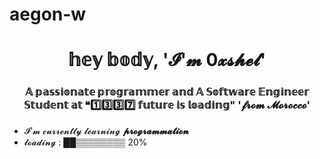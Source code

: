 # aegon-w

<h1 align="center">𝕙𝕖𝕪 𝕓𝕠𝕕𝕪, '𝓘'𝓶 0𝔁𝓼𝓱𝓮𝓵'</h1>
<h3 align="center">𝔸 𝕡𝕒𝕤𝕤𝕚𝕠𝕟𝕒𝕥𝕖 𝕡𝕣𝕠𝕘𝕣𝕒𝕞𝕞𝕖𝕣 𝕒𝕟𝕕 𝔸 𝕊𝕠𝕗𝕥𝕨𝕒𝕣𝕖 𝔼𝕟𝕘𝕚𝕟𝕖𝕖𝕣 𝕊𝕥𝕦𝕕𝕖𝕟𝕥 𝕒𝕥 ❝1️⃣3️⃣3️⃣7️⃣ 𝕗𝕦𝕥𝕦𝕣𝕖 𝕚𝕤 𝕝𝕠𝕒𝕕𝕚𝕟𝕘" '𝓯𝓻𝓸𝓶 𝓜𝓸𝓻𝓸𝓬𝓬𝓸'</h3>


- 𝓘’𝓶 𝓬𝓾𝓻𝓻𝓮𝓷𝓽𝓵𝔂 𝓵𝓮𝓪𝓻𝓷𝓲𝓷𝓰 **𝓹𝓻𝓸𝓰𝓻𝓪𝓶𝓶𝓪𝓽𝓲𝓸𝓷**
- 𝓵𝓸𝓪𝓭𝓲𝓷𝓰 : ██▒▒▒▒▒▒▒▒ 20%


